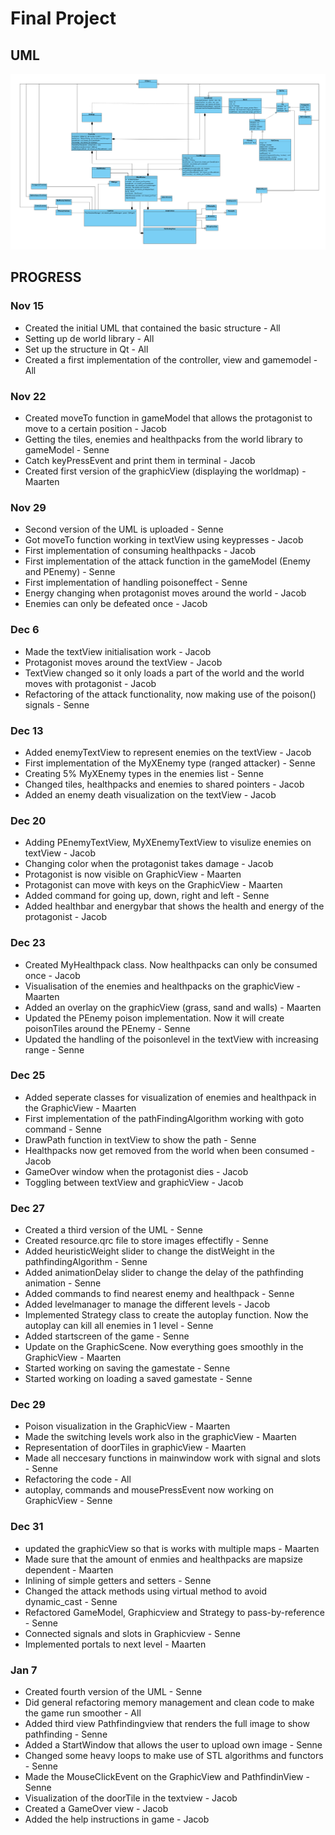  # Final Project
 ## UML
![UML](images/images/UML_07012024.png)

## PROGRESS
### Nov 15
- Created the initial UML that contained the basic structure - All
- Setting up de world library - All
- Set up the structure in Qt - All
- Created a first implementation of the controller, view and gamemodel - All

### Nov 22
- Created moveTo function in gameModel that allows the protagonist to move to a certain position - Jacob
- Getting the tiles, enemies and healthpacks from the world library to gameModel - Senne
- Catch keyPressEvent and print them in terminal - Jacob
- Created first version of the graphicView (displaying the worldmap) - Maarten

### Nov 29
- Second version of the UML is uploaded - Senne
- Got moveTo function working in textView using keypresses - Jacob
- First implementation of consuming healthpacks - Jacob
- First implementation of the attack function in the gameModel (Enemy and PEnemy) - Senne
- First implementation of handling poisoneffect - Senne
- Energy changing when protagonist moves around the world - Jacob
- Enemies can only be defeated once - Jacob

### Dec 6 
- Made the textView initialisation work - Jacob
- Protagonist moves around the textView - Jacob
- TextView changed so it only loads a part of the world and the world moves with protagonist - Jacob
- Refactoring of the attack functionality, now making use of the poison() signals - Senne

### Dec 13
- Added enemyTextView to represent enemies on the textView - Jacob
- First implementation of the MyXEnemy type (ranged attacker) - Senne
- Creating 5% MyXEnemy types in the enemies list - Senne
- Changed tiles, healthpacks and enemies to shared pointers - Jacob
- Added an enemy death visualization on the textView - Jacob

### Dec 20
- Adding PEnemyTextView, MyXEnemyTextView to visulize enemies on textView - Jacob
- Changing color when the protagonist takes damage - Jacob
- Protagonist is now visible on GraphicView - Maarten
- Protagonist can move with keys on the GraphicView - Maarten
- Added command for going up, down, right and left - Senne
- Added healthbar and energybar that shows the health and energy of the protagonist - Jacob

### Dec 23
- Created MyHealthpack class. Now healthpacks can only be consumed once - Jacob
- Visualisation of the enemies and healthpacks on the graphicView - Maarten
- Added an overlay on the graphicView (grass, sand and walls) - Maarten
- Updated the PEnemy poison implementation. Now it will create poisonTiles around the PEnemy - Senne
- Updated the handling of the poisonlevel in the textView with increasing range - Senne

### Dec 25
- Added seperate classes for visualization of enemies and healthpack in the GraphicView - Maarten
- First implementation of the pathFindingAlgorithm working with goto command - Senne
- DrawPath function in textView to show the path - Senne
- Healthpacks now get removed from the world when been consumed - Jacob
- GameOver window when the protagonist dies - Jacob
- Toggling between textView and graphicView - Jacob

### Dec 27
- Created a third version of the UML - Senne
- Created resource.qrc file to store images effectifly - Senne
- Added heuristicWeight slider to change the distWeight in the pathfindingAlgorithm - Senne
- Added animationDelay slider to change the delay of the pathfinding animation - Senne
- Added commands to find nearest enemy and healthpack - Senne
- Added levelmanager to manage the different levels - Jacob
- Implemented Strategy class to create the autoplay function. Now the autoplay can kill all enemies in 1 level - Senne
- Added startscreen of the game - Senne
- Update on the GraphicScene. Now everything goes smoothly in the GraphicView - Maarten
- Started working on saving the gamestate - Senne
- Started working on loading a saved gamestate - Senne


### Dec 29
- Poison visualization in the GraphicView - Maarten
- Made the switching levels work also in the graphicView - Maarten
- Representation of doorTiles in graphicView - Maarten
- Made all neccesary functions in mainwindow work with signal and slots - Senne
- Refactoring the code - All
- autoplay, commands and mousePressEvent now working on GraphicView - Senne

### Dec 31
- updated the graphicView so that is works with multiple maps - Maarten 
- Made sure that the amount of enmies and healthpacks are mapsize dependent - Maarten 
- Inlining of simple getters and setters - Senne
- Changed the attack methods using virtual method to avoid dynamic_cast - Senne
- Refactored GameModel, Graphicview and Strategy to pass-by-reference - Senne
- Connected signals and slots in Graphicview - Senne
- Implemented portals to next level - Maarten 

### Jan 7
- Created fourth version of the UML - Senne
- Did general refactoring memory management and clean code to make the game run smoother - All
- Added third view Pathfindingview that renders the full image to show pathfinding - Senne
- Added a StartWindow that allows the user to upload own image - Senne
- Changed some heavy loops to make use of STL algorithms and functors - Senne
- Made the MouseClickEvent on the GraphicView and PathfindinView - Senne
- Visualization of the doorTile in the textview - Jacob
- Created a GameOver view - Jacob
- Added the help instructions in game - Jacob








